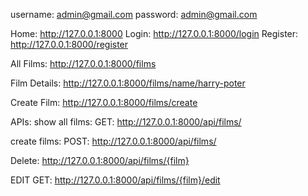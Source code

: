 username: admin@gmail.com
password: admin@gmail.com

Home: http://127.0.0.1:8000
Login: http://127.0.0.1:8000/login
Register: http://127.0.0.1:8000/register

All Films:
http://127.0.0.1:8000/films

Film Details:
http://127.0.0.1:8000/films/name/harry-poter

Create Film:
http://127.0.0.1:8000/films/create

APIs:
show all films:
GET: http://127.0.0.1:8000/api/films/

create films:
POST: http://127.0.0.1:8000/api/films/

Delete: http://127.0.0.1:8000/api/films/{film}

EDIT
GET: http://127.0.0.1:8000/api/films/{film}/edit
